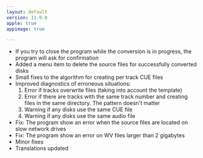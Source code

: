 ```yaml
---
layout: default
version: 11.0.0
apple: true
appimage: true

---
```


* If you try to close the program while the conversion is in progress, the program will ask for confirmation
* Added a menu item to delete the source files for successfully converted disks
* Small fixes to the algorithm for creating per track CUE files
* Improved diagnostics of erroneous situations:
  1. Error if tracks overwrite files (taking into account the template)
  2. Error if there are tracks with the same track number and creating files in the same directory. The pattern doesn't matter
  3. Warning if any disks use the same CUE file
  4. Warning if any disks use the same audio file
* Fix: The program show an error when the source files are located on slow network drives
* Fix: The program show an error on WV files larger than 2 gigabytes
* Minor fixes
* Translations updated
